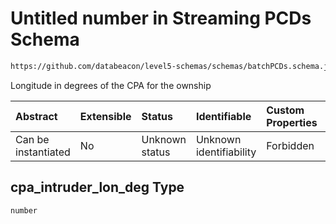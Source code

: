 # Untitled number in Streaming PCDs Schema

```txt
https://github.com/databeacon/level5-schemas/schemas/batchPCDs.schema.json#/properties/cpa_intruder_lon_deg
```

Longitude in degrees of the CPA for the ownship

| Abstract            | Extensible | Status         | Identifiable            | Custom Properties | Additional Properties | Access Restrictions | Defined In                                                                        |
| :------------------ | :--------- | :------------- | :---------------------- | :---------------- | :-------------------- | :------------------ | :-------------------------------------------------------------------------------- |
| Can be instantiated | No         | Unknown status | Unknown identifiability | Forbidden         | Allowed               | none                | [batchPCDs.schema.json\*](../../out/batchPCDs.schema.json "open original schema") |

## cpa\_intruder\_lon\_deg Type

`number`
